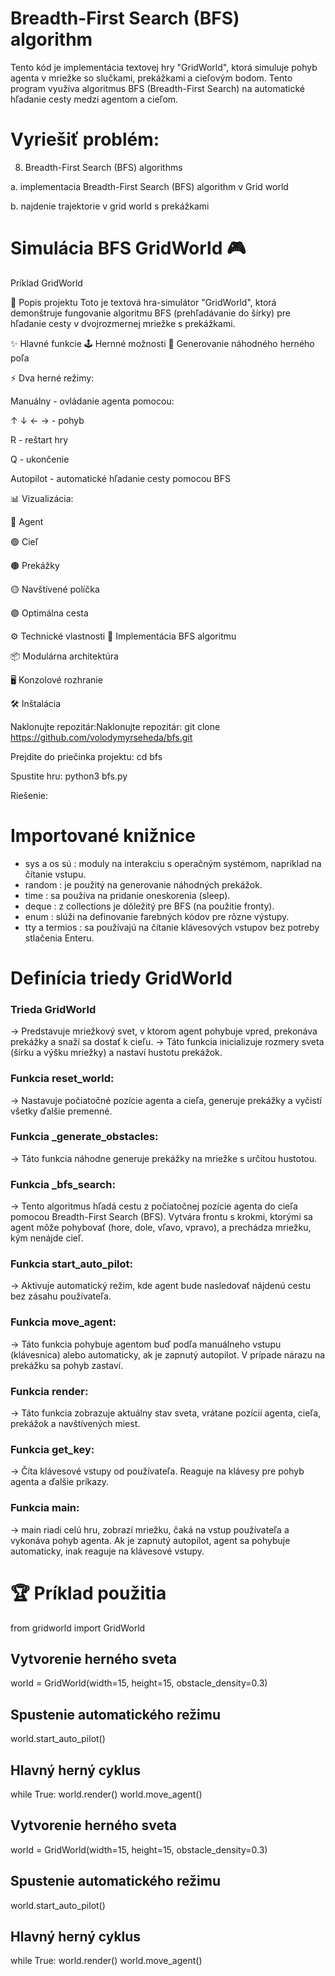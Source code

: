 # Breadth-First Search (BFS) algorithm

Tento kód je implementácia textovej hry "GridWorld", ktorá simuluje pohyb agenta v mriežke so slučkami, prekážkami a cieľovým bodom. Tento program využíva algoritmus BFS (Breadth-First Search) na automatické hľadanie cesty medzi agentom a cieľom.

# Vyriešiť problém:

8. Breadth-First Search (BFS) algorithms

a. implementacia Breadth-First Search (BFS) algorithm v Grid world

b. najdenie trajektorie v grid world s prekážkami


# Simulácia BFS GridWorld 🎮
Príklad GridWorld

📖 Popis projektu
Toto je textová hra-simulátor "GridWorld", ktorá demonštruje fungovanie algoritmu BFS (prehľadávanie do šírky) pre hľadanie cesty v dvojrozmernej mriežke s prekážkami.

✨ Hlavné funkcie
🕹️ Hernné možnosti
🎲 Generovanie náhodného herného poľa

⚡ Dva herné režimy:

Manuálny - ovládanie agenta pomocou:

↑ ↓ ← → - pohyb

R - reštart hry

Q - ukončenie

Autopilot - automatické hľadanie cesty pomocou BFS

📊 Vizualizácia:

🔵 Agent

🟢 Cieľ

🟤 Prekážky

🟡 Navštívené políčka

🟣 Optimálna cesta

⚙️ Technické vlastnosti
🧠 Implementácia BFS algoritmu

📦 Modulárna architektúra

🖥️ Konzolové rozhranie

🛠️ Inštalácia

Naklonujte repozitár:Naklonujte repozitár:
git clone https://github.com/volodymyrseheda/bfs.git

Prejdite do priečinka projektu:
cd bfs

Spustite hru:
python3 bfs.py

Riešenie:

# Importované knižnice

- sys a os sú : moduly na interakciu s operačným systémom, napríklad na čítanie vstupu.
- random : je použitý na generovanie náhodných prekážok.
- time : sa používa na pridanie oneskorenia (sleep).
- deque : z collections je dôležitý pre BFS (na použitie fronty).
- enum : slúži na definovanie farebných kódov pre rôzne výstupy.
- tty a termios : sa používajú na čítanie klávesových vstupov bez potreby stlačenia Enteru.

# Definícia triedy GridWorld

### Trieda GridWorld 
-> Predstavuje mriežkový svet, v ktorom agent pohybuje vpred, prekonáva prekážky a snaží sa dostať k cieľu.
-> Táto funkcia inicializuje rozmery sveta (šírku a výšku mriežky) a nastaví hustotu prekážok.

### Funkcia reset_world:
-> Nastavuje počiatočné pozície agenta a cieľa, generuje prekážky a vyčistí všetky ďalšie premenné.

### Funkcia _generate_obstacles:
-> Táto funkcia náhodne generuje prekážky na mriežke s určitou hustotou.

### Funkcia _bfs_search:
-> Tento algoritmus hľadá cestu z počiatočnej pozície agenta do cieľa pomocou Breadth-First Search (BFS). Vytvára frontu s krokmi, ktorými sa agent môže pohybovať (hore, dole, vľavo, vpravo), a prechádza mriežku, kým nenájde cieľ.

### Funkcia start_auto_pilot:
-> Aktivuje automatický režim, kde agent bude nasledovať nájdenú cestu bez zásahu používateľa.

### Funkcia move_agent:
-> Táto funkcia pohybuje agentom buď podľa manuálneho vstupu (klávesnica) alebo automaticky, ak je zapnutý autopilot. V prípade nárazu na prekážku sa pohyb zastaví.

### Funkcia render:
-> Táto funkcia zobrazuje aktuálny stav sveta, vrátane pozícií agenta, cieľa, prekážok a navštívených miest.

### Funkcia get_key:
-> Číta klávesové vstupy od používateľa. Reaguje na klávesy pre pohyb agenta a ďalšie príkazy.

### Funkcia main:
-> main riadi celú hru, zobrazí mriežku, čaká na vstup používateľa a vykonáva pohyb agenta. Ak je zapnutý autopilot, agent sa pohybuje automaticky, inak reaguje na klávesové vstupy.

# 🏆 Príklad použitia
from gridworld import GridWorld

## Vytvorenie herného sveta
world = GridWorld(width=15, height=15, obstacle_density=0.3)

## Spustenie automatického režimu
world.start_auto_pilot()

## Hlavný herný cyklus
while True:
    world.render()
    world.move_agent()

## Vytvorenie herného sveta
world = GridWorld(width=15, height=15, obstacle_density=0.3)

## Spustenie automatického režimu
world.start_auto_pilot()

## Hlavný herný cyklus
while True:
    world.render()
    world.move_agent()



